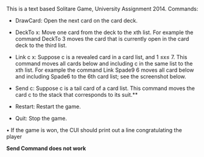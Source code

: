 This is a text based Solitare Game, University Assignment 2014.
Commands:

- DrawCard: Open the next card on the card deck.

- DeckTo x: Move one card from the deck to the xth list. For example the command
DeckTo 3 moves the card that is currently open in the card deck to the third list.

- Link c x: Suppose c is a revealed card in a card list, and 1 ≤x≤ 7. This command
moves all cards below and including c in the same list to the xth list. For example the
command Link Spade9 6 moves all card below and including Spade6 to the 6th card
list; see the screenshot below.

- Send c: Suppose c is a tail card of a card list. This command moves the card c to
the stack that corresponds to its suit.**

- Restart: Restart the game.

- Quit: Stop the game.

• If the game is won, the CUI should print out a line congratulating the player

**Send Command does not work**
